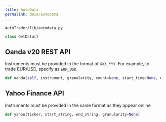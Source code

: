 ```yaml
---
title: AutoData
permalink: docs/autodata
---
```



`AutoTrader/lib/autodata.py`

```python
class GetData()
```


## Oanda v20 REST API
Instruments must be provided in the format of `XXX_YYY`. For example, to trade EUR/USD, specify as `EUR_USD`.


```python
def oanda(self, instrument, granularity, count=None, start_time=None, end_time=None):
```


## Yahoo Finance API

Instruments must be provided in the same format as they appear online

```python
def yahoo(ticker, start_string, end_string, granularity=None)
```

